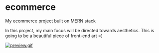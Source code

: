# ecommerce
My ecommerce project built on MERN stack

In this project, my main focus will be directed towards aesthetics. This is going to be a beautiful piece of front-end art =)

<a href="https://gifyu.com/image/SSOd8"><img src="https://s10.gifyu.com/images/ecommerce.gif" alt="preview.gif" border="0" /></a>
